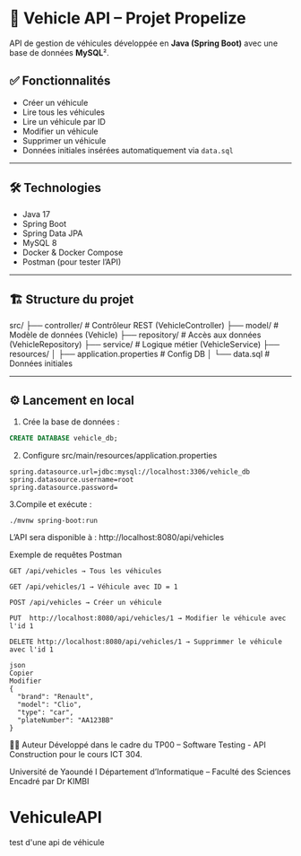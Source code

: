 
# 🚗 Vehicle API – Projet Propelize

API de gestion de véhicules développée en **Java (Spring Boot)** avec une base de données **MySQL**².

## ✅ Fonctionnalités

- Créer un véhicule
- Lire tous les véhicules
- Lire un véhicule par ID
- Modifier un véhicule
- Supprimer un véhicule
- Données initiales insérées automatiquement via `data.sql`

---

## 🛠️ Technologies

- Java 17
- Spring Boot
- Spring Data JPA
- MySQL 8
- Docker & Docker Compose
- Postman (pour tester l’API)

---

## 🏗️ Structure du projet

src/
├── controller/ # Contrôleur REST (VehicleController)
├── model/ # Modèle de données (Vehicle)
├── repository/ # Accès aux données (VehicleRepository)
├── service/ # Logique métier (VehicleService)
├── resources/
│ ├── application.properties # Config DB
│ └── data.sql # Données initiales


---

## ⚙️ Lancement en local 

1. Crée la base de données :

```sql
CREATE DATABASE vehicle_db; 
```
2. Configure src/main/resources/application.properties 
```
spring.datasource.url=jdbc:mysql://localhost:3306/vehicle_db
spring.datasource.username=root
spring.datasource.password=
```
3.Compile et exécute :
```
./mvnw spring-boot:run
```
L’API sera disponible à : http://localhost:8080/api/vehicles

 Exemple de requêtes Postman
```
GET /api/vehicles → Tous les véhicules

GET /api/vehicles/1 → Véhicule avec ID = 1

POST /api/vehicles → Créer un véhicule

PUT  http://localhost:8080/api/vehicles/1 → Modifier le véhicule avec l'id 1

DELETE http://localhost:8080/api/vehicles/1 → Supprimmer le véhicule avec l'id 1

json
Copier
Modifier
{
  "brand": "Renault",
  "model": "Clio",
  "type": "car",
  "plateNumber": "AA123BB"
}
```
👨‍💻 Auteur
Développé dans le cadre du TP00 – Software Testing - API Construction pour le cours ICT 304.

Université de Yaoundé I
Département d’Informatique – Faculté des Sciences
Encadré par Dr KIMBI 


# VehiculeAPI
test d'une api de véhicule 

